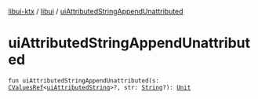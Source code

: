 [libui-ktx](../index.md) / [libui](index.md) / [uiAttributedStringAppendUnattributed](./ui-attributed-string-append-unattributed.md)

# uiAttributedStringAppendUnattributed

`fun uiAttributedStringAppendUnattributed(s: `[`CValuesRef`](../kotlinx.cinterop/-c-values-ref/index.md)`<`[`uiAttributedString`](ui-attributed-string.md)`>?, str: `[`String`](https://kotlinlang.org/api/latest/jvm/stdlib/kotlin/-string/index.html)`?): `[`Unit`](https://kotlinlang.org/api/latest/jvm/stdlib/kotlin/-unit/index.html)